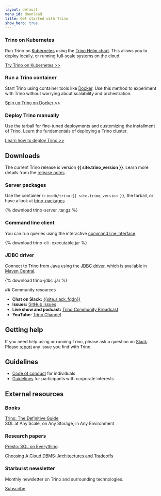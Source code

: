 ```yaml
---
layout: default
menu_id: download
title: Get started with Trino
show_hero: true
---
```


<div class="container">
   <!-- Card deck -->
    <div class="card-deck spacer-30">
      <div class="card mb-4">
          <div class="card-body text-center">
              <h3 class="card-header-title mb-3">Trino on Kubernetes</h3>
              <p class="card-text">Run Trino on 
                <a href="https://kubernetes.io/docs/setup/">Kubernetes</a> using
                the <a href="https://trinodb.github.io/charts/">Trino Helm chart</a>.
                This allows you to deploy locally,
                or running full-scale systems on the cloud.
              </p>
              <a class="btn btn-pink" href="docs/current/installation/kubernetes.html">
                  Try Trino on Kubernetes >>
              </a>
          </div>
      </div>
      <div class="card mb-4">
          <div class="card-body text-center">
              <h3 class="card-header-title mb-3">Run a Trino container</h3>
              <p class="card-text">Start Trino using container tools like
                <a href="https://docs.docker.com/get-started/overview/">Docker</a>.
                Use this method to experiment with Trino without worrying about scalability
                and orchestration.
              </p>
              <a class="btn btn-pink" href="docs/current/installation/containers.html">
                  Spin up Trino on Docker >>
              </a>
          </div>
      </div>
      <div class="card mb-4">
          <div class="card-body text-center">
              <h3 class="card-header-title mb-3">Deploy Trino manually</h3>
              <p class="card-text">Use the tarball for fine-tuned deployments and
                customizing the installment of Trino. Learn the fundamentals of
                deploying a Trino cluster.
              </p>
              <a class="btn btn-pink" href="docs/current/installation/deployment.html">
                  Learn how to deploy Trino >>
              </a>
          </div>
      </div>
      <!-- Card -->
    </div>
    <!-- Card deck -->
    <div class="row spacer-60">
        <div class="col-md-12 text-center">
           <h2>Downloads</h2>
           <p>The current Trino release is version <b>{{ site.trino_version }}</b>.
            Learn more details from the <a href="docs/current/release/release-{{ site.trino_version }}.html">
            release notes</a>.</p>
        </div>
    </div>
    <!-- Card deck -->
    <div class="card-deck">
        <div class="card mb-4">
            <div class="card-body text-center">
                <h3 class="card-header-title mb-3">Server packages</h3>
                <p class="card-text">
                  Use the container <code>trinodb/trino:{{ site.trino_version }}</code>,
                  the tarball, or have a look at
                  <a href="https://github.com/trinodb/trino-packages">trino-packages</a>
                </p>
                <!-- Download button -->
                {% download trino-server .tar.gz %}
            </div>
        </div>
        <div class="card mb-4">
            <div class="card-body text-center">
                <h3 class="card-header-title mb-3">Command line client</h3>
                <p class="card-text">You can run queries using the interactive 
                  <a href="docs/current/client/cli.html"> command line interface</a>.
                </p>
                <!-- Download button -->
                {% download trino-cli -executable.jar %}
            </div>
        </div>
        <div class="card mb-4">
            <div class="card-body text-center">
                <h3 class="card-header-title mb-3">JDBC driver</h3>
                <p class="card-text">Connect to Trino from Java using the <a href="docs/current/client/jdbc.html">
                JDBC driver</a>, which is available in
                <a href="https://search.maven.org/artifact/io.trino/trino-jdbc/{{ site.trino_version }}/jar">Maven Central</a>.</p>
                <!-- Download button -->
                {% download trino-jdbc .jar %}
            </div>
        </div>
    <!-- Card -->
    </div>
    <!-- Card deck -->
</div>


<div class="container spacer-60">

<a name="more"></a>

<div class="row spacer-60">
<div class="col-md-6">

<div markdown="1" class="leftcol widecol">
## Community resources

* **Chat on Slack:** [{{site.slack_fqdn}}](slack.html)
* **Issues:** [GitHub issues]({{site.github_repo_url}}/issues)
* **Live show and podcast:** [Trino Community Broadcast](/broadcast/)
* **YouTube:** [Trino Channel](https://www.youtube.com/c/{{site.youtube_channel}})


</div>
</div>

<div class="col-md-6">
<div markdown="1" class="leftcol widecol">

## Getting help

If you need help using or running Trino, please ask a question on
[Slack](slack.html).
Please [report]({{site.github_repo_url}}/issues/new)
any issue you find with Trino.

## Guidelines

* [Code of conduct](individual-code-of-conduct.html) for individuals
* [Guidelines](guidelines-corporate.html) for participants with corporate interests

</div>
</div>


<div class="container">
  <div class="row spacer-60">
    <div class="col-md-12 text-center">
      <h2>External resources</h2>
    </div>
  </div>
  <div class="spacer-30"></div>
  <!-- Card deck -->
  <div class="card-deck spacer-30">
    <!-- Card -->
    <div class="card mb-4">
        <div class="card-body text-center">
          <h3 class="card-header-title mb-3">Books</h3>
            <p class="card-text"><a href="/trino-the-definitive-guide.html">Trino: The Definitive Guide</a><br />
            SQL at Any Scale, on Any Storage, in Any Environment</p>
        </div>
    </div>
    <div class="card mb-4">
        <div class="card-body text-center">
        <h3 class="card-header-title mb-3">Research papers</h3>
            <p class="card-text"><a href="paper.html">Presto: SQL on Everything</a></p>
            <p class="card-text"><a href="http://vldb.org/pvldb/vol12/p2170-tan.pdf">Choosing A Cloud DBMS: Architectures and Tradeoffs</a></p>
        </div>
    </div>
    <div class="card mb-4">
        <div class="card-body text-center">
          <h3 class="card-header-title mb-3">Starburst newsletter</h3>
            <p class="card-text">Monthly newsletter on Trino and surrounding technologies.</p>
            <p class="card-text"><a href="https://www.starburst.io/learn/open-source-trino/newsletter/">Subscribe</a></p>
        </div>
    </div>
  </div>
</div>